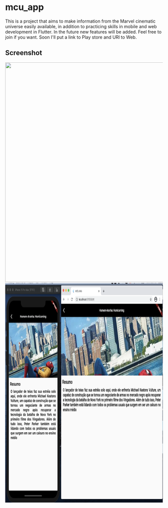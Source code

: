 # mcu_app

This is a project that aims to make information from the Marvel cinematic universe easily available, in addition to practicing skills in mobile and web development in Flutter. In the future new features will be added. Feel free to join if you want. Soon I'll put a link to Play store and URl to Web.

## Screenshot
<img src="images/main_app.png" width = "800px" height="700px"/><img src="images/detail_app.png" width = "800px" height="700px"/>
